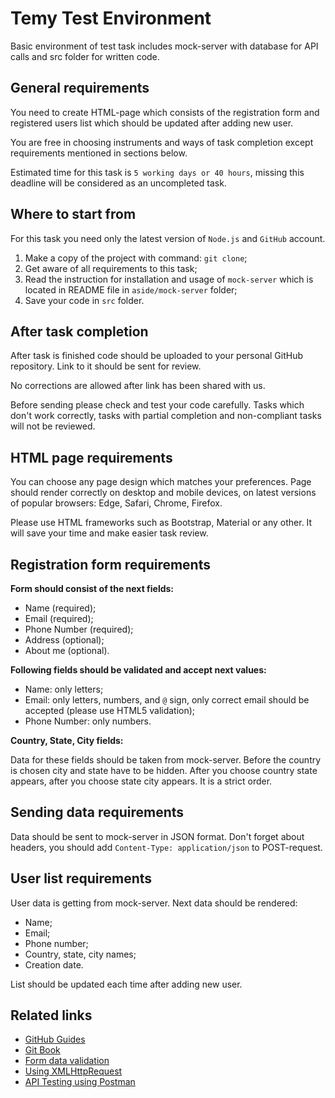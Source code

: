 # Temy Test Environment

Basic environment of test task includes mock-server with database for API calls and src folder for written code.

## General requirements

You need to create HTML-page which consists of the registration form and registered users list which should be updated after adding new user.

You are free in choosing instruments and ways of task completion except requirements mentioned in sections below.

Estimated time for this task is `5 working days or 40 hours`, missing this deadline will be considered as an uncompleted task.

## Where to start from

For this task you need only the latest version of `Node.js` and `GitHub` account.

1. Make a copy of the project with command:
`git clone`;
2. Get aware of all requirements to this task;
3. Read the instruction for installation and usage of `mock-server` which is located in README file in `aside/mock-server` folder;
4. Save your code in `src` folder.

## After task completion

After task is finished code should be uploaded to your personal GitHub repository. Link to it should be sent for review.

No corrections are allowed after link has been shared with us.

Before sending please check and test your code carefully. Tasks which don't work correctly, tasks with partial completion and non-compliant tasks will not be reviewed.

## HTML page requirements

You can choose any page design which matches your preferences. Page should render correctly on desktop and mobile devices, on latest versions of popular browsers: Edge, Safari, Chrome, Firefox.

Please use HTML frameworks such as Bootstrap, Material or any other. It will save your time and make easier task review.

## Registration form requirements

**Form should consist of the next fields:**

- Name (required);
- Email (required);
- Phone Number (required);
- Address (optional);
- About me (optional).

**Following fields should be validated and accept next values:**

- Name: only letters;
- Email: only letters, numbers, and `@` sign, only correct email should be accepted (please use HTML5 validation);
- Phone Number: only numbers.

**Country, State, City fields:**

Data for these fields should be taken from mock-server. Before the country is chosen city and state have to be hidden. After you choose country state appears, after you choose state city appears. It is a strict order.

## Sending data requirements

Data should be sent to mock-server in JSON format. Don't forget about headers, you should add `Content-Type: application/json` to POST-request.

## User list requirements

User data is getting from mock-server. Next data should be rendered:

- Name;
- Email;
- Phone number;
- Country, state, city names;
- Creation date.

List should be updated each time after adding new user.

## Related links

* [GitHub Guides](https://guides.github.com/)
* [Git Book](https://git-scm.com/)
* [Form data validation](https://developer.mozilla.org/en-US/docs/Learn/HTML/Forms/Form_validation)
* [Using XMLHttpRequest](https://developer.mozilla.org/en-US/docs/Web/API/XMLHttpRequest/Using_XMLHttpRequest)
* [API Testing using Postman](https://medium.com/aubergine-solutions/api-testing-using-postman-323670c89f6d)
